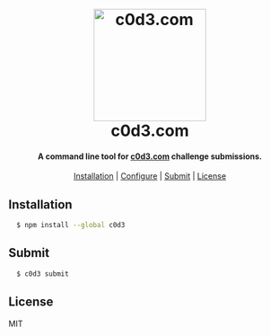<h1 align="center">
  <br>
  <a href="https://c0d3.com"><img src="https://cdn.dribbble.com/users/255/screenshots/4988932/artboard_1_copy_3.png" alt="c0d3.com" width="200"></a>
  <br>
  c0d3.com
  <br>
</h1>

<h4 align="center">A command line tool for <a href="https://c0d3.com" target="_blank">c0d3.com</a> challenge submissions.</h4>

<p align="center">
  <a href="#installation">Installation</a> |
  <a href="#configure">Configure</a> |
  <a href="#submit">Submit</a> |
  <a href="#license">License</a>
</p>

## Installation

```bash
  $ npm install --global c0d3
```

## Submit
```bash
  $ c0d3 submit
```

## License

MIT

